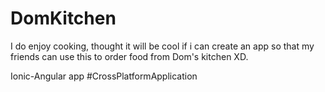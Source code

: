 # DomKitchen

I do enjoy cooking, thought it will be cool if i can create an app so that my friends can use this to order food from Dom's kitchen XD.

Ionic-Angular app
#CrossPlatformApplication

